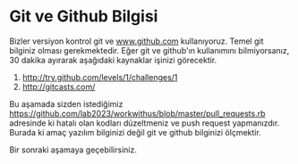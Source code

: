 # Git ve Github Bilgisi

Bizler versiyon kontrol git ve www.github.com kullanıyoruz. Temel git bilginiz olması gerekmektedir. Eğer git ve github'ın kullanımını bilmiyorsanız, 30 dakika ayırarak aşağıdaki kaynaklar işinizi görecektir.

1. http://try.github.com/levels/1/challenges/1
2. http://gitcasts.com/

Bu aşamada sizden istediğimiz https://github.com/lab2023/workwithus/blob/master/pull_requests.rb adresinde ki hatalı olan kodları düzeltmeniz ve push request yapmanızdır. Burada ki amaç yazılım bilginizi değil git ve github bilginizi ölçmektir.

Bir sonraki aşamaya geçebilirsiniz.
